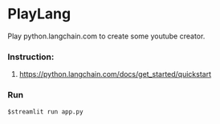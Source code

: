 # PlayLang
Play python.langchain.com to create some youtube creator.

### Instruction:
1. https://python.langchain.com/docs/get_started/quickstart

### Run
```shell
$streamlit run app.py
```